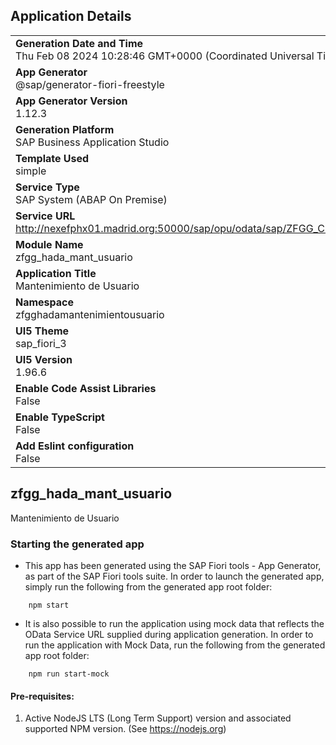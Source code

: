 ## Application Details
|               |
| ------------- |
|**Generation Date and Time**<br>Thu Feb 08 2024 10:28:46 GMT+0000 (Coordinated Universal Time)|
|**App Generator**<br>@sap/generator-fiori-freestyle|
|**App Generator Version**<br>1.12.3|
|**Generation Platform**<br>SAP Business Application Studio|
|**Template Used**<br>simple|
|**Service Type**<br>SAP System (ABAP On Premise)|
|**Service URL**<br>http://nexefphx01.madrid.org:50000/sap/opu/odata/sap/ZFGG_CL_HADA_GESTION_USUARIO_SRV
|**Module Name**<br>zfgg_hada_mant_usuario|
|**Application Title**<br>Mantenimiento de Usuario|
|**Namespace**<br>zfgghadamantenimientousuario|
|**UI5 Theme**<br>sap_fiori_3|
|**UI5 Version**<br>1.96.6|
|**Enable Code Assist Libraries**<br>False|
|**Enable TypeScript**<br>False|
|**Add Eslint configuration**<br>False|

## zfgg_hada_mant_usuario

Mantenimiento de Usuario

### Starting the generated app

-   This app has been generated using the SAP Fiori tools - App Generator, as part of the SAP Fiori tools suite.  In order to launch the generated app, simply run the following from the generated app root folder:

```
    npm start
```

- It is also possible to run the application using mock data that reflects the OData Service URL supplied during application generation.  In order to run the application with Mock Data, run the following from the generated app root folder:

```
    npm run start-mock
```

#### Pre-requisites:

1. Active NodeJS LTS (Long Term Support) version and associated supported NPM version.  (See https://nodejs.org)


